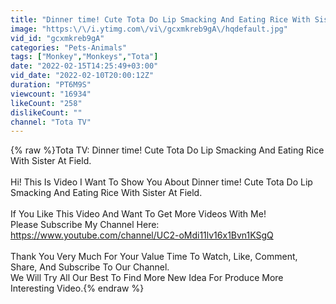```yaml
---
title: "Dinner time! Cute Tota Do Lip Smacking And Eating Rice With Sister At Field"
image: "https:\/\/i.ytimg.com\/vi\/gcxmkreb9gA\/hqdefault.jpg"
vid_id: "gcxmkreb9gA"
categories: "Pets-Animals"
tags: ["Monkey","Monkeys","Tota"]
date: "2022-02-15T14:25:49+03:00"
vid_date: "2022-02-10T20:00:12Z"
duration: "PT6M9S"
viewcount: "16934"
likeCount: "258"
dislikeCount: ""
channel: "Tota TV"
---
```

{% raw %}Tota TV: Dinner time! Cute Tota Do Lip Smacking And Eating Rice With Sister At Field.<br /><br />Hi! This Is Video I Want To Show You About Dinner time! Cute Tota Do Lip Smacking And Eating Rice With Sister At Field.<br />   <br />   If You Like This Video And Want To Get More Videos With Me!<br />Please Subscribe My Channel Here: <a rel="nofollow" target="blank" href="https://www.youtube.com/channel/UC2-oMdi11lv16x1Bvn1KSgQ">https://www.youtube.com/channel/UC2-oMdi11lv16x1Bvn1KSgQ</a><br /><br />Thank You Very Much For Your Value Time To Watch,  Like,  Comment,  Share,  And Subscribe To Our Channel. <br />   We Will Try All Our Best To Find More New Idea For Produce More Interesting Video.{% endraw %}
